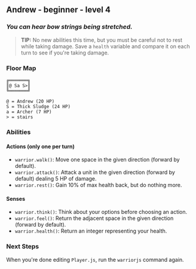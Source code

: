 ## Andrew - beginner - level 4

### _You can hear bow strings being stretched._

> **TIP:** No new abilities this time, but you must be careful not to rest while taking damage. Save a `health` variable and compare it on each turn to see if you're taking damage.


### Floor Map

```
╔═══════╗
║@ Sa S>║
╚═══════╝

@ = Andrew (20 HP)
S = Thick Sludge (24 HP)
a = Archer (7 HP)
> = stairs
```

### Abilities

#### Actions (only one per turn)

* `warrior.walk()`: Move one space in the given direction (forward by default).
* `warrior.attack()`: Attack a unit in the given direction (forward by default) dealing 5 HP of damage.
* `warrior.rest()`: Gain 10% of max health back, but do nothing more.

#### Senses

* `warrior.think()`: Think about your options before choosing an action.
* `warrior.feel()`: Return the adjacent space in the given direction (forward by default).
* `warrior.health()`: Return an integer representing your health.

### Next Steps

When you're done editing `Player.js`, run the `warriorjs` command again.
